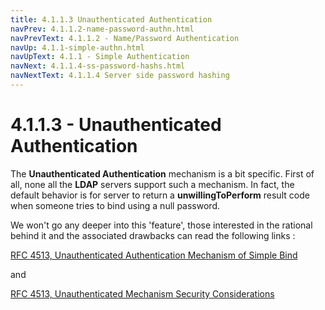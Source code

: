 ```yaml
---
title: 4.1.1.3 Unauthenticated Authentication
navPrev: 4.1.1.2-name-password-authn.html
navPrevText: 4.1.1.2 - Name/Password Authentication
navUp: 4.1.1-simple-authn.html
navUpText: 4.1.1 - Simple Authentication
navNext: 4.1.1.4-ss-password-hashs.html
navNextText: 4.1.1.4 Server side password hashing
---
```


# 4.1.1.3 - Unauthenticated Authentication

The **Unauthenticated Authentication** mechanism is a bit specific. First of all, none all the **LDAP** servers support such a mechanism. In fact, the default behavior is for server to return a **unwillingToPerform** result code when someone tries to bind using a null password.

We won't go any deeper into this 'feature', those interested in the rational behind it and the associated drawbacks can read the following links :

  [RFC 4513, Unauthenticated Authentication Mechanism of Simple Bind](https://tools.ietf.org/html/rfc4513#section-5.1.2)

and

  [RFC 4513, Unauthenticated Mechanism Security Considerations](https://tools.ietf.org/html/rfc4513#section-6.3.1)
